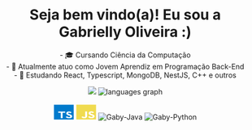 
<div>
  <h1 align="center">
   Seja bem vindo(a)! Eu sou a Gabrielly Oliveira :)
  </h1>
  <p align = "center"> 
    - 🎓 Cursando Ciência da Computação <br>
    - 🔭 Atualmente atuo como Jovem Aprendiz em Programação Back-End <br>
    - 🌱 Estudando React, Typescript, MongoDB, NestJS, C++ e outros <br> 
    <a href = "https://github.com/GabriellyOlinsc">
    </a></p>
</div>

<div align="center">
  <img src="https://github-readme-stats.vercel.app/api?username=GabriellyOlinsc&hide_title=false&hide_rank=false&show_icons=true&include_all_commits=true&count_private=true&theme=colorful-dark&locale=en&hide_border=false" />
  <img src="https://github-readme-stats.vercel.app/api/top-langs?username=GabriellyOlinsc&locale=en&hide_title=false&layout=compact&card_width=320&langs_count=5&theme=github_dark&hide_border=false" height="150" alt="languages graph"  />
</div>


<div align = "center"><br>
  <img  alt="Gaby-Ts" height="30" width="40" src="https://raw.githubusercontent.com/devicons/devicon/master/icons/typescript/typescript-plain.svg">
  <img  alt="Gaby-Js" height="30" width="40" src="https://raw.githubusercontent.com/devicons/devicon/master/icons/javascript/javascript-plain.svg">
  <img  alt="Gaby-Java" height="30" width="40" src="https://cdn.jsdelivr.net/gh/devicons/devicon/icons/java/java-original.svg" />
  <img  alt="Gaby-Python" height="30" width="40" src="https://cdn.jsdelivr.net/gh/devicons/devicon/icons/python/python-original.svg" />          
</div>
